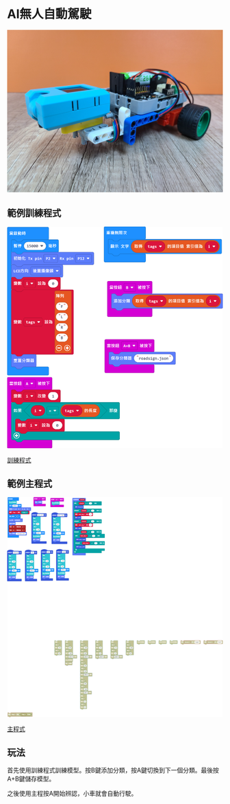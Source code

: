 # AI無人自動駕駛

![](./images/koi_1.jpg)

## 範例訓練程式

![](./images/ai_training_code.png)

[訓練程式](https://makecode.microbit.org/_TxVgPWHgzAeJ)

## 範例主程式

![](./images/ai_run_code.png)

[主程式](https://makecode.microbit.org/_dp6WqU3d3bEf)

## 玩法

首先使用訓練程式訓練模型。按B鍵添加分類，按A鍵切換到下一個分類。最後按A+B鍵儲存模型。

之後使用主程按A開始辨認，小車就會自動行駛。